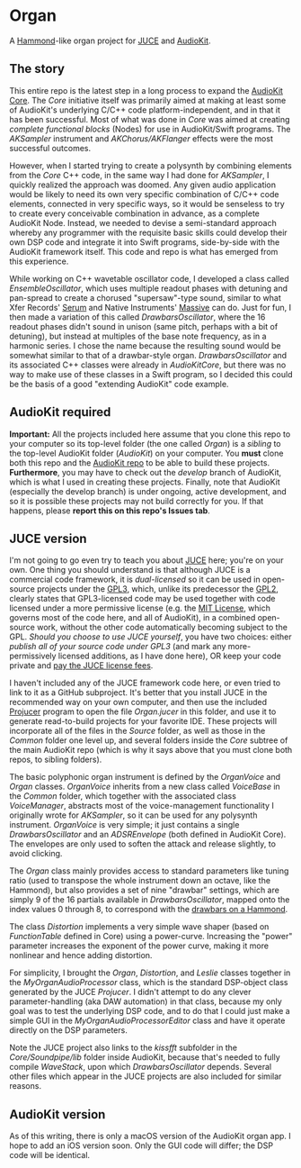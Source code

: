 # Organ
A [Hammond](https://en.wikipedia.org/wiki/Hammond_organ)-like organ project for [JUCE](https://juce.com/) and [AudioKit](https://audiokit.io/).

## The story
This entire repo is the latest step in a long process to expand the [AudioKit Core](https://github.com/AudioKit/AudioKit/tree/master/AudioKit/Core/AudioKitCore). The *Core* initiative itself was primarily aimed at making at least some of AudioKit's underlying C/C\++ code platform-independent, and in that it has been successful. Most of what was done in *Core* was aimed at creating *complete functional blocks* (Nodes) for use in AudioKit/Swift programs. The *AKSampler* instrument and *AKChorus/AKFlanger* effects were the most successful outcomes.

However, when I started trying to create a polysynth by combining elements from the *Core* C\++ code, in the same way I had done for *AKSampler*, I quickly realized the approach was doomed. Any given audio application would be likely to need its own very specific combination of C/C\++ code elements, connected in very specific ways, so it would be senseless to try to create every conceivable combination in advance, as a complete AudioKit Node. Instead, we needed to devise a semi-standard approach whereby any programmer with the requisite basic skills could develop their own DSP code and integrate it into Swift programs, side-by-side with the AudioKit framework itself. This code and repo is what has emerged from this experience.

While working on C\++ wavetable oscillator code, I developed a class called *EnsembleOscillator*, which uses multiple readout phases with detuning and pan-spread to create a chorused "supersaw"-type sound, similar to what Xfer Records' [Serum](https://xferrecords.com/products/serum) and Native Instruments' [Massive](https://www.native-instruments.com/en/products/komplete/synths/massive/) can do. Just for fun, I then made a variation of this called *DrawbarsOscillator*, where the 16 readout phases didn't sound in unison (same pitch, perhaps with a bit of detuning), but instead at multiples of the base note frequency, as in a harmonic series. I chose the name because the resulting sound would be somewhat similar to that of a drawbar-style organ. *DrawbarsOscillator* and its associated C\++ classes were already in *AudioKitCore*, but there was no way to make use of these classes in a Swift program, so I decided this could be the basis of a good "extending AudioKit" code example.

## AudioKit required
**Important:** All the projects included here assume that you clone this repo to your computer so its top-level folder (the one called *Organ*) is a *sibling* to the top-level AudioKit folder (*AudioKit*) on your computer. You **must** clone both this repo and the [AudioKit repo](https://github.com/AudioKit/AudioKit) to be able to build these projects. **Furthermore**, you may have to check out the *develop* branch of AudioKit, which is what I used in creating these projects. Finally, note that AudioKit (especially the develop branch) is under ongoing, active development, and so it is possible these projects may not build correctly for you. If that happens, please **report this on this repo's Issues tab**.

## JUCE version
I'm not going to go even try to teach you about [JUCE](https://juce.com/) here; you're on your own. One thing you should understand is that although JUCE is a commercial code framework, it is *dual-licensed* so it can be used in open-source projects under the [GPL3](https://www.gnu.org/licenses/gpl-3.0.en.html), which, unlike its predecessor the [GPL2](https://www.gnu.org/licenses/gpl-2.0.html), clearly states that GPL3-licensed code may be used together with code licensed under a more permissive license (e.g. the [MIT License](https://opensource.org/licenses/MIT), which governs most of the code here, and all of AudioKit), in a combined open-source work, without the other code automatically becoming subject to the GPL. *Should you choose to use JUCE yourself*, you have two choices: either *publish all of your source code under GPL3* (and mark any more-permissively licensed additions, as I have done here), OR keep your code private and [pay the JUCE license fees](https://shop.juce.com/get-juce).

I haven't included any of the JUCE framework code here, or even tried to link to it as a GitHub subproject. It's better that you install JUCE in the recommended way on your own computer, and then use the included [Projucer](https://docs.juce.com/master/tutorial_new_projucer_project.html) program to open the file *Organ.jucer* in this folder, and use it to generate read-to-build projects for your favorite IDE. These projects will incorporate all of the files in the *Source* folder, as well as those in the *Common* folder one level up, and several folders inside the *Core* subtree of the main AudioKit repo (which is why it says above that you must clone both repos, to sibling folders).

The basic polyphonic organ instrument is defined by the *OrganVoice* and *Organ* classes. *OrganVoice* inherits from a new class called *VoiceBase* in the *Common* folder, which together with the associated class *VoiceManager*, abstracts most of the voice-management functionality I originally wrote for *AKSampler*, so it can be used for any polysynth instrument. *OrganVoice* is very simple; it just contains a single *DrawbarsOscillator* and an *ADSREnvelope* (both defined in AudioKit Core). The envelopes are only used to soften the attack and release slightly, to avoid clicking.

The *Organ* class mainly provides access to standard parameters like tuning ratio (used to transpose the whole instrument down an octave, like the Hammond), but also provides a set of nine "drawbar" settings, which are simply 9 of the 16 partials available in *DrawbarsOscillator*, mapped onto the index values 0 through 8, to correspond with the [drawbars on a Hammond](https://en.wikipedia.org/wiki/Hammond_organ#/media/File:Hammond-drawbars-plain.svg).

The class *Distortion* implements a very simple wave shaper (based on *FunctionTable* defined in Core) using a power-curve. Increasing the "power" parameter increases the exponent of the power curve, making it more nonlinear and hence adding distortion.

For simplicity, I brought the *Organ*, *Distortion*, and *Leslie* classes together in the *MyOrganAudioProcessor* class, which is the standard DSP-object class generated by the JUCE *Projucer*. I didn't attempt to do any clever parameter-handling (aka DAW automation) in that class, because my only goal was to test the underlying DSP code, and to do that I could just make a simple GUI in the *MyOrganAudioProcessorEditor* class and have it operate directly on the DSP parameters.

Note the JUCE project also links to the *kissfft* subfolder in the *Core/Soundpipe/lib* folder inside AudioKit, because that's needed to fully compile *WaveStack*, upon which *DrawbarsOscillator* depends. Several other files which appear in the JUCE projects are also included for similar reasons.

## AudioKit version
As of this writing, there is only a macOS version of the AudioKit organ app. I hope to add an iOS version soon. Only the GUI code will differ; the DSP code will be identical.

